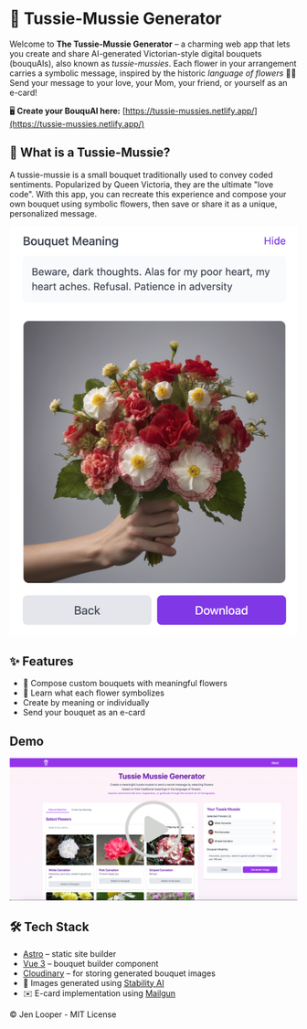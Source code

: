 # 💐 Tussie-Mussie Generator

Welcome to **The Tussie-Mussie Generator** – a charming web app that lets you create and share AI-generated Victorian-style digital bouquets (bouquAIs), also known as *tussie-mussies*. Each flower in your arrangement carries a symbolic message, inspired by the historic *language of flowers* 🌸✨ Send your message to your love, your Mom, your friend, or yourself as an e-card!

🖥️ **Create your BouquAI here:** [https://tussie-mussies.netlify.app/](https://tussie-mussies.netlify.app/)

## 🌼 What is a Tussie-Mussie?

A tussie-mussie is a small bouquet traditionally used to convey coded sentiments. Popularized by Queen Victoria, they are the ultimate "love code". With this app, you can recreate this experience and compose your own bouquet using symbolic flowers, then save or share it as a unique, personalized message.

![Preview of a digital bouquet](./bouquet-sample.png)

## ✨ Features

- 🌷 Compose custom bouquets with meaningful flowers
- 📖 Learn what each flower symbolizes
- Create by meaning or individually
- Send your bouquet as an e-card

## Demo

[![Demo video](demo.png)](https://youtu.be/Tj1XWrDSYJU "Demo video")

## 🛠 Tech Stack

- [Astro](https://astro.build/) – static site builder
- [Vue 3](https://vuejs.org/) – bouquet builder component
- [Cloudinary](https://cloudinary.com/) – for storing generated bouquet images
- 🤖 Images generated using [Stability AI](https://stability.ai/)
- ✉️ E-card implementation using [Mailgun](https://mailgun.com)

&copy; Jen Looper - MIT License
